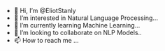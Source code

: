 - 👋 Hi, I’m @EliotStanly
- 👀 I’m interested in Natural Language Processing...
- 🌱 I’m currently learning Machine Learning...
- 💞️ I’m looking to collaborate on NLP Models..
- 📫 How to reach me ...

<!---
EliotStanly/EliotStanly is a ✨ special ✨ repository because its `README.md` (this file) appears on your GitHub profile.
You can click the Preview link to take a look at your changes.
--->
